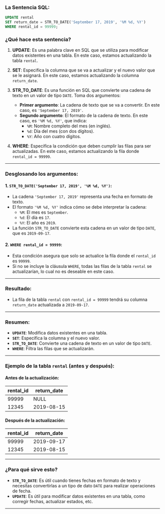 
### La Sentencia SQL:
```sql
UPDATE rental
SET return_date = STR_TO_DATE('September 17, 2019', '%M %d, %Y')
WHERE rental_id = 99999;
```

### ¿Qué hace esta sentencia?

1. **UPDATE**: Es una palabra clave en SQL que se utiliza para modificar datos existentes en una tabla. En este caso, estamos actualizando la tabla `rental`.

2. **SET**: Especifica la columna que se va a actualizar y el nuevo valor que se le asignará. En este caso, estamos actualizando la columna `return_date`.

3. **STR_TO_DATE**: Es una función en SQL que convierte una cadena de texto en un valor de tipo `DATE`. Toma dos argumentos:
    - **Primer argumento**: La cadena de texto que se va a convertir. En este caso, es `'September 17, 2019'`.
    - **Segundo argumento**: El formato de la cadena de texto. En este caso, es `'%M %d, %Y'`, que indica:
        - `%M`: Nombre completo del mes (en inglés).
        - `%d`: Día del mes (con dos dígitos).
        - `%Y`: Año con cuatro dígitos.

4. **WHERE**: Especifica la condición que deben cumplir las filas para ser actualizadas. En este caso, estamos actualizando la fila donde `rental_id = 99999`.

---

### Desglosando los argumentos:

#### 1. `STR_TO_DATE('September 17, 2019', '%M %d, %Y')`:
- La cadena `'September 17, 2019'` representa una fecha en formato de texto.
- El formato `'%M %d, %Y'` indica cómo se debe interpretar la cadena:
    - `%M`: El mes es `September`.
    - `%d`: El día es `17`.
    - `%Y`: El año es `2019`.
- La función `STR_TO_DATE` convierte esta cadena en un valor de tipo `DATE`, que es `2019-09-17`.

#### 2. `WHERE rental_id = 99999`:
- Esta condición asegura que solo se actualice la fila donde el `rental_id` es `99999`.
- Si no se incluye la cláusula `WHERE`, todas las filas de la tabla `rental` se actualizarían, lo cual no es deseable en este caso.

---

### Resultado:
- La fila de la tabla `rental` con `rental_id = 99999` tendrá su columna `return_date` actualizada a `2019-09-17`.

---

### Resumen:
- **`UPDATE`**: Modifica datos existentes en una tabla.
- **`SET`**: Especifica la columna y el nuevo valor.
- **`STR_TO_DATE`**: Convierte una cadena de texto en un valor de tipo `DATE`.
- **`WHERE`**: Filtra las filas que se actualizarán.

---

### Ejemplo de la tabla `rental` (antes y después):

#### Antes de la actualización:
| rental_id | return_date  |
|-----------|--------------|
| 99999     | NULL         |
| 12345     | 2019-08-15   |

#### Después de la actualización:
| rental_id | return_date  |
|-----------|--------------|
| 99999     | 2019-09-17   |
| 12345     | 2019-08-15   |

---

### ¿Para qué sirve esto?
- **`STR_TO_DATE`**: Es útil cuando tienes fechas en formato de texto y necesitas convertirlas a un tipo de dato `DATE` para realizar operaciones de fecha.
- **`UPDATE`**: Es útil para modificar datos existentes en una tabla, como corregir fechas, actualizar estados, etc.

---

